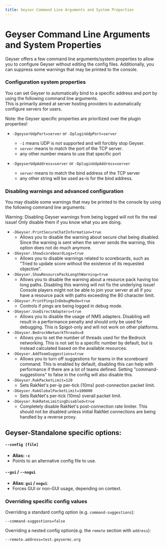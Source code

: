 ```yaml
---
title: Geyser Command Line Arguments and System Properties
---
```


# Geyser Command Line Arguments and System Properties
Geyser offers a few command line arguments/system properties to allow you to configure Geyser without editing the config files.
Additionally, you can suppress some warnings that may be printed to the console.

### Configuration system properties
You can set Geyser to automatically bind to a specific address and port by using the following command line arguments. <br>
This is primarily aimed at server hosting providers to automatically configure servers for users.

<div class="alert alert-info" role="alert">
    Note: the Geyser specific properties are prioritized over the plugin properties!
</div>

- ```-DgeyserUdpPort=server``` or ```-DpluginUdpPort=server```
  - ```-1``` means UDP is not supported and will forcibly stop Geyser.
  - ```server``` means to match the port of the TCP server.
  - any other number means to use that specific port

- ```-DgeyserUdpAddress=server``` or ```-DpluginUdpAddress=server```
  - ```server``` means to match the bind address of the TCP server
  - any other string will be used as-is for the bind address.

### Disabling warnings and advanced configuration
You may disable some warnings that may be printed to the console by using the following command line arguments:

<div class="alert alert-danger" role="alert">
    Warning: Disabling Geyser warnings from being logged will not fix the real issue! Only disable them if you know what you are doing. 
</div>

- `-DGeyser.PrintSecureChatInformation=true`
  - Allows you to disable the warning about secure chat being disabled. 
  Since the warning is sent when the server sends the warning, this option does not do much anymore.
- `-DGeyser.ShowScoreboardLogs=true`
  - Allows you to disable warnings related to scoreboards, such as "Tried to update score without the existence of its requested objective".
- `-DGeyser.ShowResourcePackLengthWarning=true`
  - Allows you to disable the warning about a resource pack having too long paths. Disabling this warning will not fix the underlying issue! 
  Console players might not be able to join your server at all if you have a resource pack with paths exceeding the 80 character limit.
- `-DGeyser.PrintPingsInDebugMode=true`
  - Controls if pings are being logged in debug mode.
- `-DGeyser.UseDirectAdapters=true`
  - Allows you to disable the usage of NMS adapters. Disabling will result in a performance penalty and should only be used for debugging.
  This is Spigot-only and will not work on other platforms.
- `-DGeyser.BedrockNetworkThreads=8`
  - Allows you to set the number of threads used for the Bedrock networking. This is not set to a specific number by default, but is instead calculated based on the available resources.
- `-DGeyser.AddTeamSuggestions=true`
  - Allows you to turn off suggestions for teams in the scoreboard command. This is enabled by default, disabling this can help with performance if there are a lot of teams defined. 
  Setting "command-suggestions" to false in the config will also disable this.
- `-DGeyser.RakPacketLimit=120`
  - Sets RakNet's per-ip per-tick (10ms) post-connection packet limit.
- `-DGeyser.RakGlobalPacketLimit=100000`
  - Sets RakNet's per-tick (10ms) overall packet limit.
- `-DGeyser.RakRateLimitingDisabled=true`
  - Completely disable RakNet's post-connection rate limiter. This should not be disabled unless initial RakNet connections are being handled by a reverse proxy.

## Geyser-Standalone specific options:

#### `--config [file]`
- **Alias: `-c`**
- Points to an alternative config file to use.

#### `--gui` / `--nogui`
- **Alias: `gui` / `nogui`**:
- Forces GUI or non-GUI usage, depending on context.

### Overriding specific config values
Overriding a standard config option (e.g. `command-suggestions`):

`--command-suggestions=false`

Overriding a nested config option(e.g. the `remote` section with `address`):

`--remote.address=test.geysermc.org`
